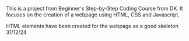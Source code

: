 This is a project from Beginner's Step-by-Step Coding Course from DK.
It focuses on the creation of a webpage using HTML, CSS and Javascript.

HTML elements have been created for the webpage as a good skeleton 31/12/24
